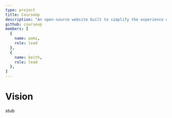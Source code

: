 ```yaml
---
type: project
title: CourseUp
description: "An open-source website built to simplify the experience of searching courses and building timetables for the University of Victoria."
github: courseup
members: [
  {
    name: aomi,
    role: lead
  },
  {
    name: keith,
    role: lead
  },
]
---
```


# Vision

stub
